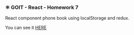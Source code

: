 ### ⚛️ GOIT - React - Homework 7

React component phone book using localStorage and redux.<br>

You can see it
<a href="https://yuri69k.github.io/goit-react-hw-06-phonebook/">HERE</a>
